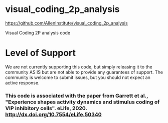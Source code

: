 visual_coding_2p_analysis
===============================

https://github.com/AllenInstitute/visual_coding_2p_analysis

Visual Coding 2P analysis code

Level of Support
===============================
We are not currently supporting this code, but simply releasing it to the community AS IS but are not able to provide any guarantees of support. The community is welcome to submit issues, but you should not expect an active response.

### This code is associated with the paper from Garrett et al., "Experience shapes activity dynamics and stimulus coding of VIP inhibitory cells". eLife, 2020. http://dx.doi.org/10.7554/eLife.50340

